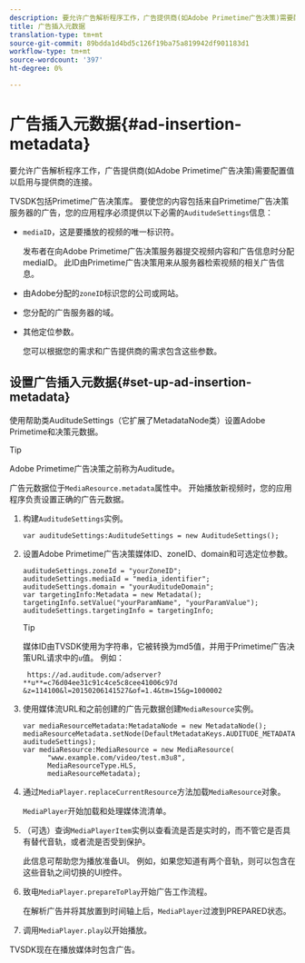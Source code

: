 ```yaml
---
description: 要允许广告解析程序工作，广告提供商(如Adobe Primetime广告决策)需要配置值以启用与提供商的连接。
title: 广告插入元数据
translation-type: tm+mt
source-git-commit: 89bdda1d4bd5c126f19ba75a819942df901183d1
workflow-type: tm+mt
source-wordcount: '397'
ht-degree: 0%

---
```



# 广告插入元数据{#ad-insertion-metadata}

要允许广告解析程序工作，广告提供商(如Adobe Primetime广告决策)需要配置值以启用与提供商的连接。

TVSDK包括Primetime广告决策库。 要使您的内容包括来自Primetime广告决策服务器的广告，您的应用程序必须提供以下必需的`AuditudeSettings`信息：

* `mediaID`，这是要播放的视频的唯一标识符。

   发布者在向Adobe Primetime广告决策服务器提交视频内容和广告信息时分配mediaID。 此ID由Primetime广告决策用来从服务器检索视频的相关广告信息。

* 由Adobe分配的`zoneID`标识您的公司或网站。
* 您分配的广告服务器的域。
* 其他定位参数。

   您可以根据您的需求和广告提供商的需求包含这些参数。

## 设置广告插入元数据{#set-up-ad-insertion-metadata}

使用帮助类AuditudeSettings（它扩展了MetadataNode类）设置Adobe Primetime和决策元数据。

>[!TIP]
>
>Adobe Primetime广告决策之前称为Auditude。

广告元数据位于`MediaResource.metadata`属性中。 开始播放新视频时，您的应用程序负责设置正确的广告元数据。

1. 构建`AuditudeSettings`实例。

   ```
   var auditudeSettings:AuditudeSettings = new AuditudeSettings();
   ```

1. 设置Adobe Primetime广告决策媒体ID、zoneID、domain和可选定位参数。

   ```
   auditudeSettings.zoneId = "yourZoneID"; 
   auditudeSettings.mediaId = "media_identifier"; 
   auditudeSettings.domain = "yourAuditudeDomain"; 
   var targetingInfo:Metadata = new Metadata(); 
   targetingInfo.setValue("yourParamName", "yourParamValue"); 
   auditudeSettings.targetingInfo = targetingInfo;
   ```

   >[!TIP]
   >
   >媒体ID由TVSDK使用为字符串，它被转换为md5值，并用于Primetime广告决策URL请求中的`u`值。 例如：
   >
   >
   >` https://ad.auditude.com/adserver? **u**=c76d04ee31c91c4ce5c8cee41006c97d &z=114100&l=20150206141527&of=1.4&tm=15&g=1000002`

1. 使用媒体流URL和之前创建的广告元数据创建`MediaResource`实例。

   ```
   var mediaResourceMetadata:MetadataNode = new MetadataNode(); 
   mediaResourceMetadata.setNode(DefaultMetadataKeys.AUDITUDE_METADATA_KEY, auditudeSettings); 
   var mediaResource:MediaResource = new MediaResource( 
         "www.example.com/video/test.m3u8", 
         MediaResourceType.HLS,  
         mediaResourceMetadata);
   ```

1. 通过`MediaPlayer.replaceCurrentResource`方法加载`MediaResource`对象。

   `MediaPlayer`开始加载和处理媒体流清单。

1. （可选）查询`MediaPlayerItem`实例以查看流是否是实时的，而不管它是否具有替代音轨，或者流是否受到保护。

   此信息可帮助您为播放准备UI。 例如，如果您知道有两个音轨，则可以包含在这些音轨之间切换的UI控件。

1. 致电`MediaPlayer.prepareToPlay`开始广告工作流程。

   在解析广告并将其放置到时间轴上后，`MediaPlayer`过渡到PREPARED状态。
1. 调用`MediaPlayer.play`以开始播放。

TVSDK现在在播放媒体时包含广告。
